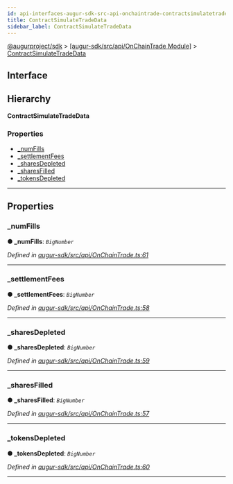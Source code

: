 ```yaml
---
id: api-interfaces-augur-sdk-src-api-onchaintrade-contractsimulatetradedata
title: ContractSimulateTradeData
sidebar_label: ContractSimulateTradeData
---
```


[@augurproject/sdk](api-readme.md) > [[augur-sdk/src/api/OnChainTrade Module]](api-modules-augur-sdk-src-api-onchaintrade-module.md) > [ContractSimulateTradeData](api-interfaces-augur-sdk-src-api-onchaintrade-contractsimulatetradedata.md)

## Interface

## Hierarchy

**ContractSimulateTradeData**

### Properties

* [_numFills](api-interfaces-augur-sdk-src-api-onchaintrade-contractsimulatetradedata.md#_numfills)
* [_settlementFees](api-interfaces-augur-sdk-src-api-onchaintrade-contractsimulatetradedata.md#_settlementfees)
* [_sharesDepleted](api-interfaces-augur-sdk-src-api-onchaintrade-contractsimulatetradedata.md#_sharesdepleted)
* [_sharesFilled](api-interfaces-augur-sdk-src-api-onchaintrade-contractsimulatetradedata.md#_sharesfilled)
* [_tokensDepleted](api-interfaces-augur-sdk-src-api-onchaintrade-contractsimulatetradedata.md#_tokensdepleted)

---

## Properties

<a id="_numfills"></a>

###  _numFills

**● _numFills**: *`BigNumber`*

*Defined in [augur-sdk/src/api/OnChainTrade.ts:61](https://github.com/AugurProject/augur/blob/3727cd4ec9/packages/augur-sdk/src/api/OnChainTrade.ts#L61)*

___
<a id="_settlementfees"></a>

###  _settlementFees

**● _settlementFees**: *`BigNumber`*

*Defined in [augur-sdk/src/api/OnChainTrade.ts:58](https://github.com/AugurProject/augur/blob/3727cd4ec9/packages/augur-sdk/src/api/OnChainTrade.ts#L58)*

___
<a id="_sharesdepleted"></a>

###  _sharesDepleted

**● _sharesDepleted**: *`BigNumber`*

*Defined in [augur-sdk/src/api/OnChainTrade.ts:59](https://github.com/AugurProject/augur/blob/3727cd4ec9/packages/augur-sdk/src/api/OnChainTrade.ts#L59)*

___
<a id="_sharesfilled"></a>

###  _sharesFilled

**● _sharesFilled**: *`BigNumber`*

*Defined in [augur-sdk/src/api/OnChainTrade.ts:57](https://github.com/AugurProject/augur/blob/3727cd4ec9/packages/augur-sdk/src/api/OnChainTrade.ts#L57)*

___
<a id="_tokensdepleted"></a>

###  _tokensDepleted

**● _tokensDepleted**: *`BigNumber`*

*Defined in [augur-sdk/src/api/OnChainTrade.ts:60](https://github.com/AugurProject/augur/blob/3727cd4ec9/packages/augur-sdk/src/api/OnChainTrade.ts#L60)*

___

